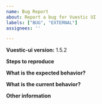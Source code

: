 ```yaml
---
name: Bug Report
about: Report a bug for Vuestic UI
labels: ["BUG", "EXTERNAL"]
assignees: ''

---
```


**Vuestic-ui version:** 1.5.2

**Steps to reproduce**

**What is the expected behavior?**

**What is the current behavior?**

**Other information**
